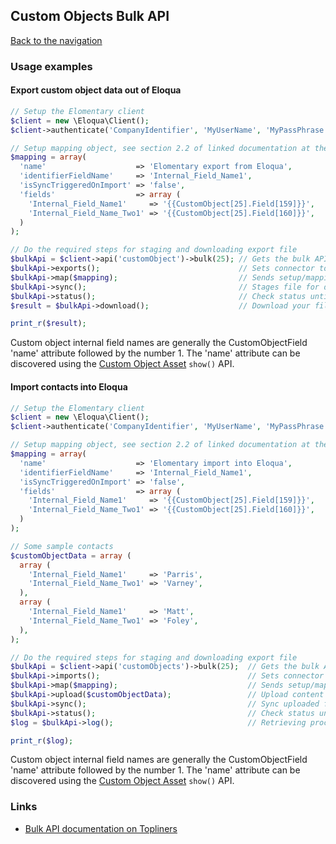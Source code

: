 ## Custom Objects Bulk API
[Back to the navigation](../index.md)

### Usage examples

#### Export custom object data out of Eloqua
```php
// Setup the Elomentary client
$client = new \Eloqua\Client();
$client->authenticate('CompanyIdentifier', 'MyUserName', 'MyPassPhrase', 'https://secure.p03.eloqua.com/API/Bulk');

// Setup mapping object, see section 2.2 of linked documentation at the end of this doc
$mapping = array(
  'name'                    => 'Elomentary export from Eloqua',
  'identifierFieldName'     => 'Internal_Field_Name1',
  'isSyncTriggeredOnImport' => 'false',
  'fields'                  => array (
    'Internal_Field_Name1'     => '{{CustomObject[25].Field[159]}}',
    'Internal_Field_Name_Two1' => '{{CustomObject[25].Field[160]}}',
  )
);

// Do the required steps for staging and downloading export file
$bulkApi = $client->api('customObject')->bulk(25); // Gets the bulk API connector for custom object with id=25
$bulkApi->exports();                               // Sets connector to 'export' mode.
$bulkApi->map($mapping);                           // Sends setup/mapping array to Eloqua
$bulkApi->sync();                                  // Stages file for download
$bulkApi->status();                                // Check status until processing is finished
$result = $bulkApi->download();                    // Download your file

print_r($result);
```

Custom object internal field names are generally the CustomObjectField 'name'
attribute followed by the number 1.  The 'name' attribute can be discovered
using the [Custom Object Asset](../custom-objects.md) `show()` API.

#### Import contacts into Eloqua
```php
// Setup the Elomentary client
$client = new \Eloqua\Client();
$client->authenticate('CompanyIdentifier', 'MyUserName', 'MyPassPhrase', 'https://secure.p03.eloqua.com/API/Bulk');

// Setup mapping object, see section 2.2 of linked documentation at the end of this doc
$mapping = array(
  'name'                    => 'Elomentary import into Eloqua',
  'identifierFieldName'     => 'Internal_Field_Name1',
  'isSyncTriggeredOnImport' => 'false',
  'fields'                  => array (
    'Internal_Field_Name1'     => '{{CustomObject[25].Field[159]}}',
    'Internal_Field_Name_Two1' => '{{CustomObject[25].Field[160]}}',
  )
);

// Some sample contacts
$customObjectData = array (
  array (
    'Internal_Field_Name1'     => 'Parris',
    'Internal_Field_Name_Two1' => 'Varney',
  ),
  array (
    'Internal_Field_Name1'     => 'Matt',
    'Internal_Field_Name_Two1' => 'Foley',
  ),
);

// Do the required steps for staging and downloading export file
$bulkApi = $client->api('customObjects')->bulk(25);  // Gets the bulk API connector for custom object with id=25
$bulkApi->imports();                                 // Sets connector to 'import' mode.
$bulkApi->map($mapping);                             // Sends setup/mapping array to Eloqua
$bulkApi->upload($customObjectData);                 // Upload content to Eloqua staging area
$bulkApi->sync();                                    // Sync uploaded files your custom data object
$bulkApi->status();                                  // Check status until processing is finished
$log = $bulkApi->log();                              // Retrieving processing log

print_r($log);
```

Custom object internal field names are generally the CustomObjectField 'name'
attribute followed by the number 1.  The 'name' attribute can be discovered
using the [Custom Object Asset](../custom-objects.md) `show()` API.

### Links

* [Bulk API documentation on Topliners](http://topliners.eloqua.com/docs/DOC-6918)

